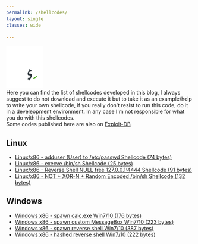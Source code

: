 ```yaml
---
permalink: /shellcodes/
layout: single
classes: wide

--- 
```

![](/assets/images/shell.png)<br>
Here you can find the list of shellcodes developed in this blog, I always suggest to do not download and execute it but to take it as an example/help to write your own shellcode, if you really don't resist to run this code, do it in a develeopment environment. In any case I'm not responsible for what you do with this shellcodes.<br>
Some codes published here are also on [Exploit-DB](https://www.exploit-db.com/shellcodes?author=9757)

## Linux
- [Linux/x86 - adduser (User) to /etc/passwd Shellcode (74 bytes)](https://blackcloud.me/adduser)<br>
- [Linux/x86 - execve /bin/sh Shellcode (25 bytes)](https://blackcloud.me/execve)<br>
- [Linux/x86 - Reverse Shell NULL free 127.0.0.1:4444 Shellcode (91 bytes)](https://blackcloud.me/reverse_shell)<br>
- [Linux/x86 - NOT + XOR-N + Random Encoded /bin/sh Shellcode (132 bytes)](https://blackcloud.me/encoders)

## Windows
- [Windows x86 - spawn calc.exe Win7/10 (176 bytes)](https://blackcloud.me/win_calc)
- [Windows x86 - spawn custom MessageBox Win7/10 (223 bytes)](https://blackcloud.me/win_messagebox)
- [Windows x86 - spawn reverse shell Win7/10 (387 bytes)](https://blackcloud.me/win_reverse_shell)
- [Windows x86 - hashed reverse shell Win7/10 (222 bytes)](https://blackcloud.me/win_reverse_shell_hashed)